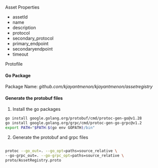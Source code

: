 Asset Properties

- assetId
- name
- description
- protocol
- secondary_protocol
- primary_endpoint
- secondaryendpoint
- timeout

Protofile

#### Go Package

Package Name: _github.com/kjayantmenon/kjayantmenon/assetregistry_

#### Generate the protobuf files

1. Install the go packages

```bash
go install google.golang.org/protobuf/cmd/protoc-gen-go@v1.28
go install google.golang.org/grpc/cmd/protoc-gen-go-grpc@v1.2
export PATH="$PATH:$(go env GOPATH)/bin"
```

2. Generate the protobuf and grpc files

```bash

protoc --go_out=. --go_opt=paths=source_relative \
--go-grpc_out=. --go-grpc_opt=paths=source_relative \
proto/AssetRegistry.proto

```
